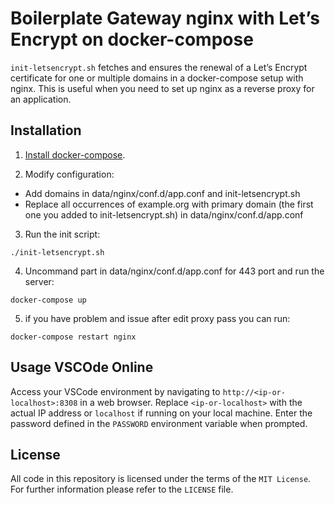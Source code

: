 # Boilerplate Gateway nginx with Let’s Encrypt on docker-compose

`init-letsencrypt.sh` fetches and ensures the renewal of a Let’s
Encrypt certificate for one or multiple domains in a docker-compose
setup with nginx.
This is useful when you need to set up nginx as a reverse proxy for an
application.

## Installation
1. [Install docker-compose](https://docs.docker.com/compose/install/#install-compose).

2. Modify configuration:
- Add domains in data/nginx/conf.d/app.conf and init-letsencrypt.sh
- Replace all occurrences of example.org with primary domain (the first one you added to init-letsencrypt.sh) in data/nginx/conf.d/app.conf

3. Run the init script:
```
./init-letsencrypt.sh
```
4. Uncommand part in data/nginx/conf.d/app.conf for 443 port and run the server:
```
docker-compose up
```
5. if you have problem and issue after edit proxy pass you can run:
```        
docker-compose restart nginx
```

## Usage VSCOde Online

Access your VSCode environment by navigating to `http://<ip-or-localhost>:8308` in a web browser. Replace `<ip-or-localhost>` with the actual IP address or `localhost` if running on your local machine. Enter the password defined in the `PASSWORD` environment variable when prompted.

## License
All code in this repository is licensed under the terms of the `MIT License`. For further information please refer to the `LICENSE` file.
